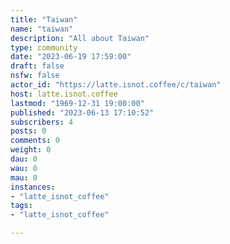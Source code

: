```yaml
---
title: "Taiwan" 
name: "taiwan"
description: "All about Taiwan"
type: community
date: "2023-06-19 17:59:00"
draft: false
nsfw: false
actor_id: "https://latte.isnot.coffee/c/taiwan"
host: latte.isnot.coffee
lastmod: "1969-12-31 19:00:00"
published: "2023-06-13 17:10:52"
subscribers: 4
posts: 0
comments: 0
weight: 0
dau: 0
wau: 0
mau: 0
instances:
- "latte_isnot_coffee"
tags: 
- "latte_isnot_coffee"

---
```

